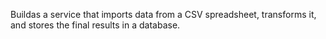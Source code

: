 Buildas a service that imports data from a CSV spreadsheet, transforms it, and stores the final results in a database.
